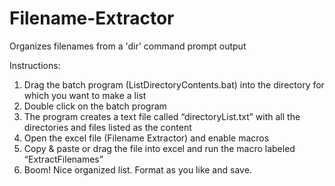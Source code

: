 # Filename-Extractor

Organizes filenames from a 'dir' command prompt output

Instructions:

1. Drag the batch program (ListDirectoryContents.bat) into the directory for which you want to make a list
2. Double click on the batch program
3. The program creates a text file called “directoryList.txt” with all the directories and files listed as the content
4. Open the excel file (Filename Extractor) and enable macros
5. Copy & paste or drag the file into excel and run the macro labeled “ExtractFilenames”
6. Boom! Nice organized list. Format as you like and save.
